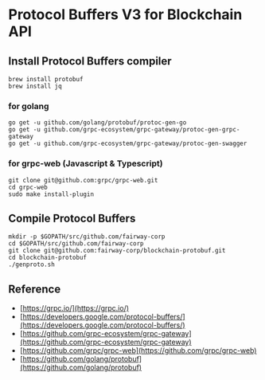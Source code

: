 # Protocol Buffers V3 for Blockchain API

## Install Protocol Buffers compiler

```
brew install protobuf
brew install jq
```

### for golang

```
go get -u github.com/golang/protobuf/protoc-gen-go
go get -u github.com/grpc-ecosystem/grpc-gateway/protoc-gen-grpc-gateway
go get -u github.com/grpc-ecosystem/grpc-gateway/protoc-gen-swagger
```

### for grpc-web (Javascript & Typescript)

```
git clone git@github.com:grpc/grpc-web.git
cd grpc-web
sudo make install-plugin
```

## Compile Protocol Buffers

```
mkdir -p $GOPATH/src/github.com/fairway-corp
cd $GOPATH/src/github.com/fairway-corp
git clone git@github.com:fairway-corp/blockchain-protobuf.git
cd blockchain-protobuf
./genproto.sh
```

## Reference

* [https://grpc.io/](https://grpc.io/)
* [https://developers.google.com/protocol-buffers/](https://developers.google.com/protocol-buffers/)
* [https://github.com/grpc-ecosystem/grpc-gateway](https://github.com/grpc-ecosystem/grpc-gateway)
* [https://github.com/grpc/grpc-web](https://github.com/grpc/grpc-web)
* [https://github.com/golang/protobuf](https://github.com/golang/protobuf)